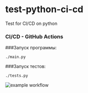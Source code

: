 # test-python-ci-cd
Test for CI/CD on python

### CI/CD - GitHub Actions

###Запуск программы:
```buildoutcfg
./main.py
```

###Запуск тестов:
```buildoutcfg
./tests.py
```


![example workflow](https://github.com/megaomegapepe/test-python-ci-cd/actions/workflows/ci.yml/badge.svg)
